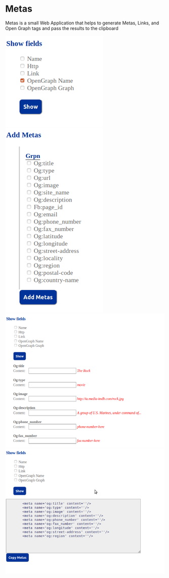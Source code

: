 <!DOCTYPE html>
<heml>
  <body>
    <h1>Metas</h1>
    <p>Metas is a small Web Application that helps to generate Metas, Links, and Open Graph tags and pass the results to 
      the clipboard</p>
    <img src="https://raw.githubusercontent.com/gmanon/metas/master/metas0.png"><br/>
    <img src="https://raw.githubusercontent.com/gmanon/metas/master/metas1.png"><br/>
    <img src="https://raw.githubusercontent.com/gmanon/metas/master/metas01.png"><br/>
    <img src="https://raw.githubusercontent.com/gmanon/metas/master/metas001.png"><br/>
    
